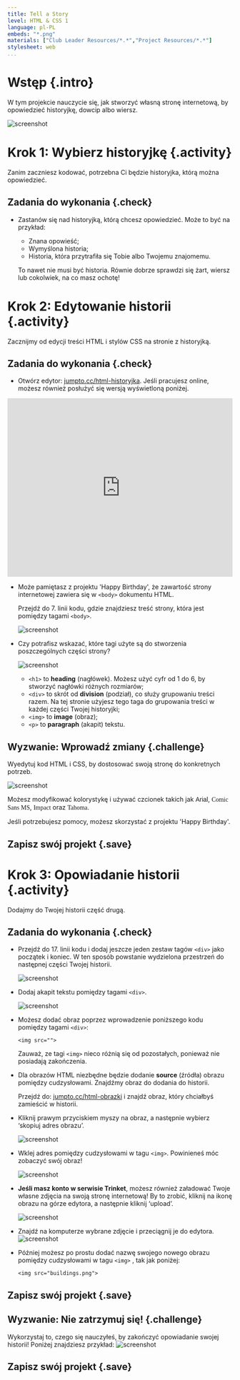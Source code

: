 ```yaml
---
title: Tell a Story
level: HTML & CSS 1
language: pl-PL
embeds: "*.png"
materials: ["Club Leader Resources/*.*","Project Resources/*.*"]
stylesheet: web
...
```


# Wstęp {.intro}

W tym projekcie nauczycie się, jak stworzyć własną stronę internetową, by opowiedzieć historyjkę, dowcip albo wiersz. 

![screenshot](story-final.png)

# Krok 1: Wybierz historyjkę {.activity}

Zanim zaczniesz kodować, potrzebna Ci będzie historyjka, którą można opowiedzieć. 

## Zadania do wykonania {.check}

+ Zastanów się nad historyjką, którą chcesz opowiedzieć. Może to być na przykład: 
	+ Znana opowieść;
	+ Wymyślona historia;
	+ Historia, która przytrafiła się Tobie albo Twojemu znajomemu.

	To nawet nie musi być historia. Równie dobrze sprawdzi się żart, wiersz lub cokolwiek, na co masz ochotę!

# Krok 2: Edytowanie historii {.activity}

Zacznijmy od edycji treści HTML i stylów CSS na stronie z historyjką. 

## Zadania do wykonania {.check}

+ Otwórz edytor: <a href="http://jumpto.cc/html-historyjka" target="_blank">jumpto.cc/html-historyjka</a>. Jeśli pracujesz online, możesz również posłużyć się wersją wyświetloną poniżej.

<div class="trinket">
	<iframe src="https://trinket.io/embed/html/8083cfebb3" width="100%" height="400" frameborder="0" marginwidth="0" marginheight="0" allowfullscreen>
	</iframe>
</div>

+ Może pamiętasz z projektu 'Happy Birthday', że zawartość strony internetowej zawiera się w `<body>` dokumentu HTML. 

	Przejdź do 7. linii kodu, gdzie znajdziesz treść strony, która jest pomiędzy tagami `<body>`.

	![screenshot](story-html.png)

+ Czy potrafisz wskazać, które tagi użyte są do stworzenia poszczególnych części strony?

	![screenshot](story-elements.png)

	+ `<h1>` to __heading__ (nagłówek). Możesz użyć cyfr od 1 do 6, by stworzyć nagłówki różnych rozmiarów;
	+ `<div>` to skrót od __division__ (podział), co służy grupowaniu treści razem. Na tej stronie użyjesz tego taga do grupowania treści w każdej części Twojej historyjki; 
	+ `<img>` to __image__ (obraz);
	+ `<p>` to __paragraph__ (akapit) tekstu. 

## Wyzwanie: Wprowadź zmiany {.challenge}
Wyedytuj kod HTML i CSS, by dostosować swoją stronę do konkretnych potrzeb.  

![screenshot](story-changes.png)

Możesz modyfikować kolorystykę i używać czcionek takich jak <span style="font-family: Arial;">Arial</span>, <span style="font-family: Comic Sans MS;">Comic Sans MS</span>, <span style="font-family: Impact;">Impact</span> oraz <span style="font-family: Tahoma;">Tahoma</span>.

Jeśli potrzebujesz pomocy, możesz skorzystać z projektu 'Happy Birthday'.

## Zapisz swój projekt {.save}

# Krok 3: Opowiadanie historii {.activity}

Dodajmy do Twojej historii część drugą. 

## Zadania do wykonania {.check}

+ Przejdź do 17. linii kodu i dodaj jeszcze jeden zestaw tagów `<div>` jako początek i koniec. W ten sposób powstanie wydzielona przestrzeń do następnej części Twojej historii. 

	![screenshot](story-div.png)

+ Dodaj akapit tekstu pomiędzy tagami `<div>`.

	![screenshot](story-paragraph.png)

+ Możesz dodać obraz poprzez wprowadzenie poniższego kodu pomiędzy tagami `<div>`:

	```
	<img src="">
	```

	Zauważ, ze tagi `<img>` nieco różnią się od pozostałych, ponieważ nie posiadają zakończenia. 

+ Dla obrazów HTML niezbędne będzie dodanie __source__ (źródła) obrazu pomiędzy cudzysłowami. Znajdźmy obraz do dodania do historii. 

	Przejdź do: <a href="http://jumpto.cc/html-obrazki" target="_blank">jumpto.cc/html-obrazki</a> i znajdź obraz, który chciałbyś zamieścić w historii.
+ Kliknij prawym przyciskiem myszy na obraz, a następnie wybierz ‘skopiuj adres obrazu’. 

	![screenshot](story-url.png)

+ Wklej adres pomiędzy cudzysłowami w tagu `<img>`. Powinieneś móc zobaczyć swój obraz! 

	![screenshot](story-image.png)

+ __Jeśli masz konto w serwisie Trinket__, możesz również załadować Twoje własne zdjęcia na swoją stronę internetową! By to zrobić, kliknij na ikonę obrazu na górze edytora, a następnie kliknij ‘upload’.

	![screenshot](story-upload.png)

+ Znajdź na komputerze wybrane zdjęcie i przeciągnij je do edytora.
	![screenshot](story-drag.png)

+ Później możesz po prostu dodać nazwę swojego nowego obrazu pomiędzy cudzysłowami w tagu `<img>` , tak jak poniżej:

	```
	<img src="buildings.png">
	```

## Zapisz swój projekt {.save}

## Wyzwanie: Nie zatrzymuj się! {.challenge}
Wykorzystaj to, czego się nauczyłeś, by zakończyć opowiadanie swojej historii! Poniżej znajdziesz przykład: 
![screenshot](story-final.png)

## Zapisz swój projekt {.save}
